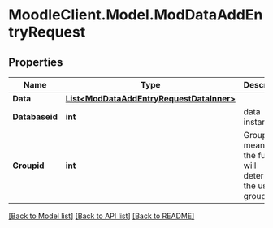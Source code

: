 # MoodleClient.Model.ModDataAddEntryRequest

## Properties

Name | Type | Description | Notes
------------ | ------------- | ------------- | -------------
**Data** | [**List&lt;ModDataAddEntryRequestDataInner&gt;**](ModDataAddEntryRequestDataInner.md) |  | 
**Databaseid** | **int** | data instance id | [default to null]
**Groupid** | **int** | Group id, 0 means that the function will determine the user group | [optional] [default to 0]

[[Back to Model list]](../README.md#documentation-for-models) [[Back to API list]](../README.md#documentation-for-api-endpoints) [[Back to README]](../README.md)

